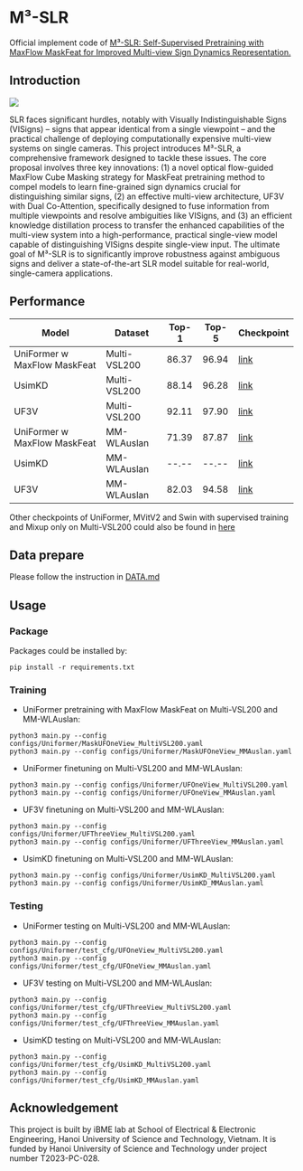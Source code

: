 # M³-SLR
Official implement code of [M³-SLR: Self-Supervised Pretraining with MaxFlow MaskFeat for Improved Multi-view Sign Dynamics Representation.](https://github.com/fossbk/M3-SLR/tree/main)
## Introduction
<img src="images/Pipeline.png">

SLR faces significant hurdles, notably with Visually Indistinguishable Signs (VISigns) – signs that appear identical from a single viewpoint – and the practical challenge of deploying computationally expensive multi-view systems on single cameras. This project introduces M³-SLR, a comprehensive framework designed to tackle these issues. The core proposal involves three key innovations: (1) a novel optical flow-guided MaxFlow Cube Masking strategy for MaskFeat pretraining method to compel models to learn fine-grained sign dynamics crucial for distinguishing similar signs, (2) an effective multi-view architecture, UF3V with Dual Co-Attention, specifically designed to fuse information from multiple viewpoints and resolve ambiguities like VISigns, and (3) an efficient knowledge distillation process to transfer the enhanced capabilities of the multi-view system into a high-performance, practical single-view model capable of distinguishing VISigns despite single-view input. The ultimate goal of M³-SLR is to significantly improve robustness against ambiguous signs and deliver a state-of-the-art SLR model suitable for real-world, single-camera applications.

## Performance
 Model                         |   Dataset    | Top-1 | Top-5 | Checkpoint | 
|------------------------------|--------------|-----------|-----------|------------|
| UniFormer w MaxFlow MaskFeat | Multi-VSL200 |   86.37   |   96.94   | [link](https://drive.google.com/drive/folders/1PQx1spmpH5Ih5lG4CorehDpN1pFjSs2H?usp=sharing) |
| UsimKD                       | Multi-VSL200 |   88.14   |   96.28   | [link](https://drive.google.com/drive/folders/1PQx1spmpH5Ih5lG4CorehDpN1pFjSs2H?usp=sharing) |
| UF3V                         | Multi-VSL200 |   92.11   |   97.90   | [link](https://drive.google.com/drive/folders/1PQx1spmpH5Ih5lG4CorehDpN1pFjSs2H?usp=sharing) |
| UniFormer w MaxFlow MaskFeat | MM-WLAuslan  |   71.39   |   87.87   | [link](https://drive.google.com/drive/folders/1PQx1spmpH5Ih5lG4CorehDpN1pFjSs2H?usp=sharing) |
| UsimKD                       | MM-WLAuslan  |   --.--   |   --.--   | [link](https://drive.google.com/drive/folders/1PQx1spmpH5Ih5lG4CorehDpN1pFjSs2H?usp=sharing) |
| UF3V                         | MM-WLAuslan  |   82.03   |   94.58   | [link](https://drive.google.com/drive/folders/1PQx1spmpH5Ih5lG4CorehDpN1pFjSs2H?usp=sharing) |

Other checkpoints of UniFormer, MVitV2 and Swin with supervised training and Mixup only on Multi-VSL200 could also be found in [here](https://drive.google.com/drive/folders/1PQx1spmpH5Ih5lG4CorehDpN1pFjSs2H?usp=sharing)
## Data prepare
Please follow the instruction in [DATA.md](DATA.md)
## Usage
### Package
Packages could be installed by:
```
pip install -r requirements.txt
```
### Training
- UniFormer pretraining with MaxFlow MaskFeat on Multi-VSL200 and MM-WLAuslan:
```
python3 main.py --config configs/Uniformer/MaskUFOneView_MultiVSL200.yaml
python3 main.py --config configs/Uniformer/MaskUFOneView_MMAuslan.yaml
```
- UniFormer finetuning on Multi-VSL200 and MM-WLAuslan:
```
python3 main.py --config configs/Uniformer/UFOneView_MultiVSL200.yaml
python3 main.py --config configs/Uniformer/UFOneView_MMAuslan.yaml
```
- UF3V finetuning on Multi-VSL200 and MM-WLAuslan:
```
python3 main.py --config configs/Uniformer/UFThreeView_MultiVSL200.yaml
python3 main.py --config configs/Uniformer/UFThreeView_MMAuslan.yaml
```
- UsimKD finetuning on Multi-VSL200 and MM-WLAuslan:
```
python3 main.py --config configs/Uniformer/UsimKD_MultiVSL200.yaml
python3 main.py --config configs/Uniformer/UsimKD_MMAuslan.yaml
```
### Testing
- UniFormer testing on Multi-VSL200 and MM-WLAuslan:
```
python3 main.py --config configs/Uniformer/test_cfg/UFOneView_MultiVSL200.yaml
python3 main.py --config configs/Uniformer/test_cfg/UFOneView_MMAuslan.yaml
```
- UF3V testing on Multi-VSL200 and MM-WLAuslan:
```
python3 main.py --config configs/Uniformer/test_cfg/UFThreeView_MultiVSL200.yaml
python3 main.py --config configs/Uniformer/test_cfg/UFThreeView_MMAuslan.yaml
```
- UsimKD testing on Multi-VSL200 and MM-WLAuslan:
```
python3 main.py --config configs/Uniformer/test_cfg/UsimKD_MultiVSL200.yaml
python3 main.py --config configs/Uniformer/test_cfg/UsimKD_MMAuslan.yaml
```
## Acknowledgement
This project is built by iBME lab at School of Electrical & Electronic Engineering, Hanoi University of Science and Technology, Vietnam. It is funded by Hanoi University of Science and Technology under project number T2023-PC-028.
